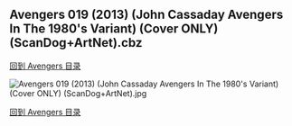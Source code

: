 ## Avengers 019 (2013) (John Cassaday Avengers In The 1980's Variant) (Cover ONLY) (ScanDog+ArtNet).cbz


[回到 Avengers 目录](https://github.com/alicewish/markdown/blob/master/series/Avengers.md)


![Avengers 019 (2013) (John Cassaday Avengers In The 1980's Variant) (Cover ONLY) (ScanDog+ArtNet).jpg](https://wx1.sinaimg.cn/large/6a9fdecaly1fr0r88kvtfj21401pl4o6.jpg)

[回到 Avengers 目录](https://github.com/alicewish/markdown/blob/master/series/Avengers.md)

